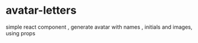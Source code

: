 # avatar-letters
simple react component , generate avatar with names , initials and images, using props
